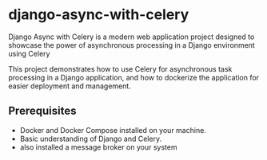 # django-async-with-celery
Django Async with Celery is a modern web application project designed to showcase the power of asynchronous processing in a Django environment using Celery

This project demonstrates how to use Celery for asynchronous task processing in a Django application, and how to dockerize the application for easier deployment and management.

## Prerequisites

- Docker and Docker Compose installed on your machine.
- Basic understanding of Django and Celery.
- also installed a message broker on your system
